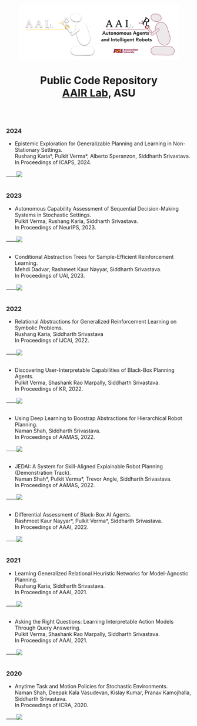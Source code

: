 <p align="center">
<img align="center" height="150" src="https://raw.githubusercontent.com/AAIR-lab/AAIR-lab/main/resources/aair-logo-inverse.png#gh-dark-mode-only" alt="AAIR Lab Logo" ><img align="center" height="150" src="https://raw.githubusercontent.com/AAIR-lab/AAIR-lab/main/resources/aair_logo.png#gh-light-mode-only" alt="AAIR Lab Logo">
</p>
<h1 align="center">Public Code Repository</br>
<a href="https://aair-lab.github.io">AAIR Lab</a>, ASU </h1>

<br/>
<br/>

### 2024

* Epistemic Exploration for Generalizable Planning and Learning in Non-Stationary Settings.<br/>
Rushang Karia*, Pulkit Verma*, Alberto Speranzon, Siddharth Srivastava.<br/>
In Proceedings of ICAPS, 2024.<br/>
<a href="https://github.com/AAIR-lab/GRAPL/tree/icaps-24">
  &emsp;&emsp;<img align="center" src="https://github-readme-stats.vercel.app/api/pin/?username=aair-lab&repo=GRAPL" />
</a>
<br/>
<br/>

### 2023

* Autonomous Capability Assessment of Sequential Decision-Making Systems in Stochastic Settings.<br/>
Pulkit Verma, Rushang Karia, Siddharth Srivastava.<br/>
In Proceedings of NeurIPS, 2023.<br/>
<a href="https://github.com/AAIR-lab/QACE">
  &emsp;&emsp;<img align="center" src="https://github-readme-stats.vercel.app/api/pin/?username=aair-lab&repo=QACE" />
</a>
<br/>
<br/>

* Conditional Abstraction Trees for Sample-Efficient Reinforcement Learning.<br/>
Mehdi Dadvar, Rashmeet Kaur Nayyar, Siddharth Srivastava.<br/>
In Proceedings of UAI, 2023.<br/>
<a href="https://github.com/AAIR-lab/CAT-RL">
  &emsp;&emsp;<img align="center" src="https://github-readme-stats.vercel.app/api/pin/?username=aair-lab&repo=CAT-RL" />
</a>
<br/>
<br/>

### 2022

* Relational Abstractions for Generalized Reinforcement Learning on Symbolic Problems.<br/>
Rushang Karia, Siddharth Srivastava<br/>
In Proceedings of IJCAI, 2022.<br/>
<a href="https://github.com/AAIR-lab/GRAPL/tree/ijcai-22">
  &emsp;&emsp;<img align="center" src="https://github-readme-stats.vercel.app/api/pin/?username=aair-lab&repo=GRAPL" />
</a>
<br/>
<br/>

* Discovering User-Interpretable Capabilities of Black-Box Planning Agents.<br/>
Pulkit Verma, Shashank Rao Marpally, Siddharth Srivastava.<br/>
In Proceedings of KR, 2022.<br/>
<a href="https://github.com/AAIR-lab/iCaML">
  &emsp;&emsp;<img align="center" src="https://github-readme-stats.vercel.app/api/pin/?username=aair-lab&repo=iCaML" />
</a>
<br/>
<br/>

* Using Deep Learning to Boostrap Abstractions for Hierarchical Robot Planning.<br/>
Naman Shah, Siddharth Srivastava.<br/>
In Proceedings of AAMAS, 2022.<br/>
<a href="https://github.com/AAIR-lab/HARP">
  &emsp;&emsp;<img align="center" src="https://github-readme-stats.vercel.app/api/pin/?username=aair-lab&repo=HARP" />
</a>
<br/>
<br/>


* JEDAI: A System for Skill-Aligned Explainable Robot Planning (Demonstration Track).<br/>
Naman Shah*, Pulkit Verma*, Trevor Angle, Siddharth Srivastava.<br/>
In Proceedings of AAMAS, 2022.<br/>
<a href="https://github.com/AAIR-lab/AAIR-JEDAI">
  &emsp;&emsp;<img align="center" src="https://github-readme-stats.vercel.app/api/pin/?username=aair-lab&repo=AAIR-JEDAI" />
</a>
<br/>
<br/>

* Differential Assessment of Black-Box AI Agents.<br/>
Rashmeet Kaur Nayyar*, Pulkit Verma*, Siddharth Srivastava.<br/>
In Proceedings of AAAI, 2022. <br/>
<a href="https://github.com/AAIR-lab/DAAISy">
  &emsp;&emsp;<img align="center" src="https://github-readme-stats.vercel.app/api/pin/?username=aair-lab&repo=DAAISy" />
</a>
<br/>
<br/>

### 2021

* Learning Generalized Relational Heuristic Networks for Model-Agnostic Planning.<br/>
Rushang Karia, Siddharth Srivastava.<br/>
In Proceedings of AAAI, 2021.<br/>
<a href="https://github.com/AAIR-lab/GRAPL/tree/aaai-21">
  &emsp;&emsp;<img align="center" src="https://github-readme-stats.vercel.app/api/pin/?username=aair-lab&repo=GRAPL" />
</a>
<br/>
<br/>

* Asking the Right Questions: Learning Interpretable Action Models Through Query Answering.<br/>
Pulkit Verma, Shashank Rao Marpally, Siddharth Srivastava.<br/>
In Proceedings of AAAI, 2021.<br/>
<a href="https://github.com/AAIR-lab/AIA-AAAI21">
  &emsp;&emsp;<img align="center" src="https://github-readme-stats.vercel.app/api/pin/?username=aair-lab&repo=aia-aaai21&custom_title=P" />
  
</a>
<br/>
<br/>

### 2020

* Anytime Task and Motion Policies for Stochastic Environments.<br/>
Naman Shah, Deepak Kala Vasudevan, Kislay Kumar, Pranav Kamojhalla, Siddharth Srivastava.<br/>
In Proceedings of ICRA, 2020.<br/>
<a href="https://github.com/AAIR-lab/Stochastic-Task-and-Motion-Planning">
  &emsp;&emsp;<img align="center" src="https://github-readme-stats.vercel.app/api/pin/?username=aair-lab&repo=Stochastic-Task-and-Motion-Planning" />
</a>
<br/>
<br/>
